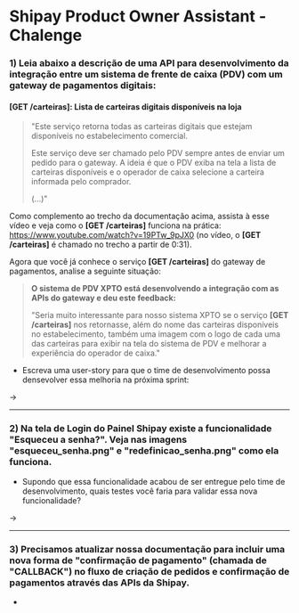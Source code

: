 # Shipay Product Owner Assistant - Chalenge

### 1) Leia abaixo a descrição de uma API para desenvolvimento da integração entre um sistema de frente de caixa (PDV) com um gateway de pagamentos digitais: 

#### [GET /carteiras]: Lista de carteiras digitais disponíveis na loja 

> "Este serviço retorna todas as carteiras digitais que estejam disponíveis no estabelecimento comercial.
>
> Este serviço deve ser chamado pelo PDV sempre antes de enviar um pedido para o gateway. A ideia é que o PDV exiba na tela a lista de carteiras disponíveis e o operador de caixa selecione a carteira informada pelo comprador.
> 
> (...)"


Como complemento ao trecho da documentação acima, assista à esse vídeo e veja como o **[GET /carteiras]** funciona na prática: https://www.youtube.com/watch?v=19PTw_9pJX0 (no vídeo, o **[GET /carteiras]** é chamado no trecho a partir de 0:31).


Agora que você já conhece o serviço **[GET /carteiras]** do gateway de pagamentos, analise a seguinte situação:


> **O sistema de PDV XPTO está desenvolvendo a integração com as APIs do gateway e deu este feedback:**
>
> "Seria muito interessante para nosso sistema XPTO se o serviço **[GET /carteiras]** nos retornasse, além do nome das carteiras disponíveis no estabelecimento, também uma imagem com o logo de cada uma das carteiras para exibir na tela do sistema de PDV e melhorar a experiência do operador de caixa."


- Escreva uma user-story para que o time de desenvolvimento possa densevolver essa melhoria na próxima sprint:

-> 

---

### 2) Na tela de Login do Painel Shipay existe a funcionalidade "Esqueceu a senha?". Veja nas imagens "esqueceu_senha.png" e "redefinicao_senha.png" como ela funciona.

- Supondo que essa funcionalidade acabou de ser entregue pelo time de desenvolvimento, quais testes você faria para validar essa nova funcionalidade? 

-> 

---

### 3) Precisamos atualizar nossa documentação para incluir uma nova forma de "confirmação de pagamento" (chamada de "CALLBACK") no fluxo de criação de pedidos e confirmação de pagamentos através das APIs da Shipay.

- 
